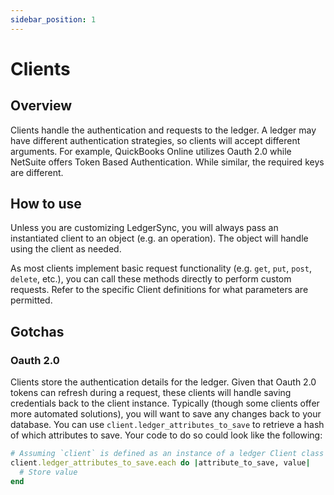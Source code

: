 ```yaml
---
sidebar_position: 1
---
```


# Clients

## Overview

Clients handle the authentication and requests to the ledger. A ledger may have different authentication strategies, so
clients will accept different arguments. For example, QuickBooks Online utilizes Oauth 2.0 while NetSuite offers Token
Based Authentication. While similar, the required keys are different.

## How to use

Unless you are customizing LedgerSync, you will always pass an instantiated client to an object (e.g. an operation). The
object will handle using the client as needed.

As most clients implement basic request functionality (e.g. `get`, `put`, `post`, `delete`, etc.), you can call these
methods directly to perform custom requests. Refer to the specific Client definitions for what parameters are permitted.

## Gotchas

### Oauth 2.0

Clients store the authentication details for the ledger. Given that Oauth 2.0 tokens can refresh during a request, these
clients will handle saving credentials back to the client instance. Typically (though some clients offer more automated
solutions), you will want to save any changes back to your database. You can use `client.ledger_attributes_to_save` to
retrieve a hash of which attributes to save. Your code to do so could look like the following:

```ruby
# Assuming `client` is defined as an instance of a ledger Client class
client.ledger_attributes_to_save.each do |attribute_to_save, value|
  # Store value
end
```
